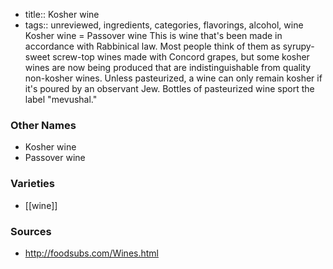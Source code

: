 - title:: Kosher wine
- tags:: unreviewed, ingredients, categories, flavorings, alcohol, wine
Kosher wine = Passover wine This is wine that's been made in accordance with Rabbinical law. Most people think of them as syrupy-sweet screw-top wines made with Concord grapes, but some kosher wines are now being produced that are indistinguishable from quality non-kosher wines. Unless pasteurized, a wine can only remain kosher if it's poured by an observant Jew. Bottles of pasteurized wine sport the label "mevushal."

### Other Names

* Kosher wine
* Passover wine

### Varieties

* [[wine]]

### Sources
* http://foodsubs.com/Wines.html
